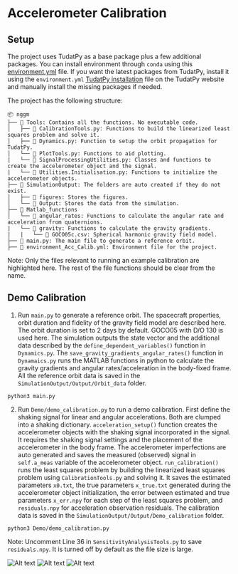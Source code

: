 # Accelerometer Calibration

## Setup

The project uses TudatPy as a base package plus a few additional packages. You can install environment through ```conda``` using this 
[environment.yml](./environment_Acc_Calib.yml) file. If you want the latest packages from TudatPy, install it using the ```environment.yml```
[TudatPy installation](https://docs.tudat.space/en/latest/_src_getting_started/quickstart.html#installation) file on the TudatPy website and manually 
install the missing packages if needed.

The project has the following structure:
```
📦 nggm
├── 📂 Tools: Contains all the functions. No executable code.
│   ├── 📄 CalibrationTools.py: Functions to build the linearized least squares problem and solve it.
│   ├── 📄 Dynamics.py: Function to setup the orbit propagation for TudatPy.
│   └── 📄 PlotTools.py: Functions to aid plotting.
|   └── 📄 SignalProcessingUtilities.py: Classes and functions to create the accelerometer object and the signal.
|   └── 📄 Utilities.Initialisation.py: Functions to initialize the accelerometer objects.
├── 📂 SimulationOutput: The folders are auto created if they do not exist.
│   ├── 📂 figures: Stores the figures.
│   └── 📂 Output: Stores the data from the simulation.
├── 📂 Matlab_functions
│   └── 📂 angular_rates: Functions to calculate the angular rate and acceleration from quaternions.
|   └── 📂 gravity: Functions to calculate the gravity gradients.
|   |   └── 📄 GOCO05c.csv: Spherical harmonic gravity field model.
├── 📄 main.py: The main file to generate a reference orbit.
├── 📄 environment_Acc_Calib.yml: Environment file for the project.
```
Note: Only the files relevant to running an example calibration are highlighted here. The rest of the file functions should be clear from the name.

## Demo Calibration

1. Run ```main.py``` to generate a reference orbit. The spacecraft properties, orbit duration and fidelity of the gravity field model are described here.
The orbit duration is set to 2 days by default. GOCO05 with D/O 130 is used here. The simulation outputs the state vector and the additional data
described by the ```define_dependent_variables()``` function in ```Dynamics.py```. The ```save_gravity_gradients_angular_rates()``` function in ```Dynamaics.py``` runs the MATLAB
functions in python to calculate the gravity gradients and angular rates/acceleration in the body-fixed frame. All the reference orbit data is saved in the ```SimulationOutput/Output/Orbit_data``` folder.
```
python3 main.py
```
2. Run ```Demo/demo_calibration.py``` to run a demo calibration. First define the shaking signal for linear and angular accelerations. Both are clumped
into a shaking dictionary. ```acceleration_setup()``` function creates the accelerometer objects with the shaking signal incorporated in the signal. It requires the shaking signal settings and the placement of the accelerometer in the body frame. 
The accelerometer imperfections are auto generated and saves the measured (observed) signal in ```self.a_meas``` variable of the accelerometer object.
```run_calibration()``` runs the least squares problem by building the linearized least squares problem using ```CalibrationTools.py``` and solving it. 
It saves the estimated parameters ```x0.txt```, the true parameters ```x_true.txt``` generated during the accelerometer object initialization, the error between estimated and true parameters ```x_err.npy``` for each step of the least squares problem, and
```residuals.npy``` for acceleration observation residuals. The calibration data is saved in the ```SimulationOutput/Output/Demo_calibration``` folder.
```
python3 Demo/demo_calibration.py
```
Note: Uncomment Line 36 in ```SensitivityAnalysisTools.py``` to save ```residuals.npy```. It is turned off by default as the file size is large.

![Alt text](./SimulationOutput/figures/Test_figures/Estimation_error.svg)
![Alt text](./SimulationOutput/figures/Test_figures/ASD_noise_diff.svg)
![Alt text](./SimulationOutput/figures/Test_figures/ASD_noise_comm.svg)



    

